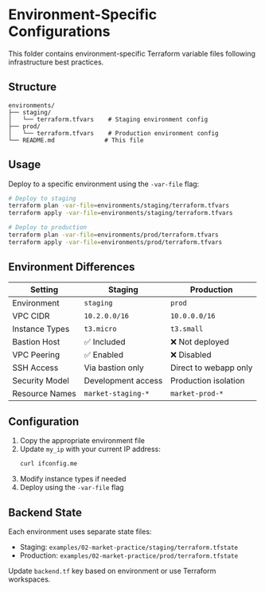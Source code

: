 # Environment-Specific Configurations

This folder contains environment-specific Terraform variable files following infrastructure best practices.

## Structure

```
environments/
├── staging/
│   └── terraform.tfvars    # Staging environment config
├── prod/
│   └── terraform.tfvars    # Production environment config
└── README.md              # This file
```

## Usage

Deploy to a specific environment using the `-var-file` flag:

```bash
# Deploy to staging
terraform plan -var-file=environments/staging/terraform.tfvars
terraform apply -var-file=environments/staging/terraform.tfvars

# Deploy to production
terraform plan -var-file=environments/prod/terraform.tfvars
terraform apply -var-file=environments/prod/terraform.tfvars
```

## Environment Differences

| Setting        | Staging            | Production            |
| -------------- | ------------------ | --------------------- |
| Environment    | `staging`          | `prod`                |
| VPC CIDR       | `10.2.0.0/16`      | `10.0.0.0/16`         |
| Instance Types | `t3.micro`         | `t3.small`            |
| Bastion Host   | ✅ Included         | ❌ Not deployed        |
| VPC Peering    | ✅ Enabled          | ❌ Disabled            |
| SSH Access     | Via bastion only   | Direct to webapp only |
| Security Model | Development access | Production isolation  |
| Resource Names | `market-staging-*` | `market-prod-*`       |

## Configuration

1. Copy the appropriate environment file
2. Update `my_ip` with your current IP address:
   ```bash
   curl ifconfig.me
   ```
3. Modify instance types if needed
4. Deploy using the `-var-file` flag

## Backend State

Each environment uses separate state files:
- Staging: `examples/02-market-practice/staging/terraform.tfstate`
- Production: `examples/02-market-practice/prod/terraform.tfstate`

Update `backend.tf` key based on environment or use Terraform workspaces.